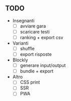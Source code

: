 ## TODO

- Insegnanti
  - [ ] avviare gara
  - [ ] scaricare testi
  - [ ] ranking + export csv
- Varianti
  - [ ] shuffle
  - [ ] export risposte
- Blockly
  - [ ] generare input/output
  - [ ] bundle + export
- Altro
  - [ ] CSS print
  - [ ] SSR
  - [ ] PWA
